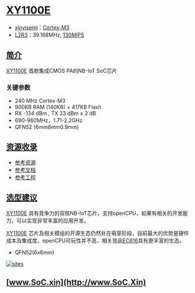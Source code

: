 ﻿# [XY1100E](https://doc.soc.xin/XY1100E)

* [xinyisemi](http://www.xinyisemi.com)：[Cortex-M3](https://github.com/SoCXin/Cortex)
* [L2R3](https://github.com/SoCXin/Level)：39.168MHz, [130MIPS](https://www.eembc.org/coremark/scores.php)

## [简介](https://github.com/SoCXin/XY1100E/wiki)

[XY1100E](https://www.xinyisemi.com/a/products/67.html) 首款集成CMOS PA的NB-IoT SoC芯片

### 关键参数

* 240 MHz Cortex-M3
* 900KB RAM (140KB) + 417KB Flash
* RX -134 dBm , TX 23 dBm ± 2 dB
* 690-960MHz，1.71-2.2GHz
* QFN52 (6mm*6mm*0.9mm)

## [资源收录](https://github.com/SoCXin)

* [参考资源](src/)
* [参考文档](docs/)
* [参考工程](project/)

## [选型建议](https://github.com/SoCXin/XY1100E)

[XY1100E](http://www.xinyisemi.com/a/products/67.html) 具有竞争力的双核NB-IoT芯片，支持openCPU，如果有相关的开发能力，可以实现非常丰富的应用开发。

[XY1100E](https://github.com/SoCXin/XY1100E) 芯片及相关模组的开源生态仍然处在萌芽阶段，目前最大的优势是硬件成本及集成度，openCPU可玩性并不高，相关竞品[EC616](https://github.com/SoCXin/EC616)具有更丰富的生态。

* QFN52(6x6mm)

[![sites](docs/B.jpg)](https://item.taobao.com/item.htm?spm=a1z10.5-c.w4002-17013502267.35.409ff27fKSCoCI&id=646752053427)


## [www.SoC.xin](http://www.SoC.Xin)
